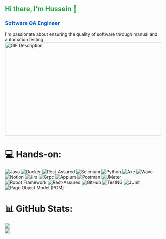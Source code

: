 <h2 style="color:#28a745;">Hi there, I'm Hussein 👋</h2>
<h3 style="color:#0366d6;">Software QA Engineer</h3>
 I'm passionate about ensuring the quality of software through manual and automation testing.
<img src="https://media.giphy.com/media/VhWVAa7rUtT3xKX6Cd/giphy.gif" alt="GIF Description" width="500" height="300">


# 💻 Hands-on:

![Java](https://img.shields.io/badge/Java-007396?style=for-the-badge&logo=java&logoColor=white)
![Docker](https://img.shields.io/badge/Docker-2496ED?style=for-the-badge&logo=docker&logoColor=white)
![Rest-Assured](https://img.shields.io/badge/Rest--Assured-1393D6?style=for-the-badge)
![Selenium](https://img.shields.io/badge/Selenium-43B02A?style=for-the-badge&logo=selenium&logoColor=white)
![Python](https://img.shields.io/badge/Python-3776AB?style=for-the-badge&logo=python&logoColor=white)
![Axe](https://img.shields.io/badge/Axe-F18E33?style=for-the-badge)
![Wave](https://img.shields.io/badge/Wave-0095D5?style=for-the-badge)
![Notion](https://img.shields.io/badge/Notion-000000?style=for-the-badge&logo=notion&logoColor=white)
![Jira](https://img.shields.io/badge/Jira-0052CC?style=for-the-badge&logo=jira-software&logoColor=white)
![Grpc](https://img.shields.io/badge/gRPC-009688?style=for-the-badge)
![Appium](https://img.shields.io/badge/Appium-40BFC1?style=for-the-badge&logo=appium&logoColor=white)
![Postman](https://img.shields.io/badge/Postman-FF6C37?style=for-the-badge&logo=postman&logoColor=white)
![JMeter](https://img.shields.io/badge/JMeter-D9CC2E?style=for-the-badge&logo=apachejmeter&logoColor=white)
![Robot Framework](https://img.shields.io/badge/Robot_Framework-00A98F?style=for-the-badge)
![Rest-Assured](https://img.shields.io/badge/Rest--Assured-1393D6?style=for-the-badge)
![GitHub](https://img.shields.io/badge/GitHub-181717?style=for-the-badge&logo=github&logoColor=white)
![TestNG](https://img.shields.io/badge/TestNG-E62723?style=for-the-badge&logo=testng&logoColor=white)
![JUnit](https://img.shields.io/badge/JUnit-25A162?style=for-the-badge&logo=junit&logoColor=white)
![Page Object Model (POM)](https://img.shields.io/badge/Page_Object_Model_(POM)-F18E33?style=for-the-badge)


# 📊 GitHub Stats:
![](https://github-readme-streak-stats.herokuapp.com/?user=Husseini97&theme=radical&hide_border=true)<br/>
![](https://github-readme-stats.vercel.app/api/top-langs/?username=Husseini97&theme=radical&hide_border=true&include_all_commits=true&count_private=true&layout=compact)
